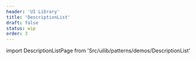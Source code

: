 ```yaml
---
header: 'UI Library'
title: 'DescriptionList'
draft: false
status: wip
order: 3
---
```


<!--
  ATTENTION: This file is auto generated by using "makeDemosFactory".
  Do not change the content!
-->

import DescriptionListPage from 'Src/uilib/patterns/demos/DescriptionList'

<DescriptionListPage />
